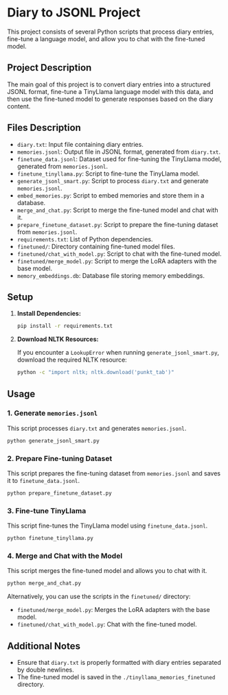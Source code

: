 # Diary to JSONL Project

This project consists of several Python scripts that process diary entries, fine-tune a language model, and allow you to chat with the fine-tuned model.

## Project Description

The main goal of this project is to convert diary entries into a structured JSONL format, fine-tune a TinyLlama language model with this data, and then use the fine-tuned model to generate responses based on the diary content.

## Files Description

*   `diary.txt`: Input file containing diary entries.
*   `memories.jsonl`: Output file in JSONL format, generated from `diary.txt`.
*   `finetune_data.jsonl`: Dataset used for fine-tuning the TinyLlama model, generated from `memories.jsonl`.
*   `finetune_tinyllama.py`: Script to fine-tune the TinyLlama model.
*   `generate_jsonl_smart.py`: Script to process `diary.txt` and generate `memories.jsonl`.
*   `embed_memories.py`: Script to embed memories and store them in a database.
*   `merge_and_chat.py`: Script to merge the fine-tuned model and chat with it.
*   `prepare_finetune_dataset.py`: Script to prepare the fine-tuning dataset from `memories.jsonl`.
*   `requirements.txt`: List of Python dependencies.
*   `finetuned/`: Directory containing fine-tuned model files.
*   `finetuned/chat_with_model.py`: Script to chat with the fine-tuned model.
*   `finetuned/merge_model.py`: Script to merge the LoRA adapters with the base model.
*   `memory_embeddings.db`: Database file storing memory embeddings.

## Setup

1.  **Install Dependencies:**

    ```bash
    pip install -r requirements.txt
    ```

2.  **Download NLTK Resources:**

    If you encounter a `LookupError` when running `generate_jsonl_smart.py`, download the required NLTK resource:

    ```bash
    python -c "import nltk; nltk.download('punkt_tab')"
    ```

## Usage

### 1. Generate `memories.jsonl`

This script processes `diary.txt` and generates `memories.jsonl`.

```bash
python generate_jsonl_smart.py
```

### 2. Prepare Fine-tuning Dataset

This script prepares the fine-tuning dataset from `memories.jsonl` and saves it to `finetune_data.jsonl`.

```bash
python prepare_finetune_dataset.py
```

### 3. Fine-tune TinyLlama

This script fine-tunes the TinyLlama model using `finetune_data.jsonl`.

```bash
python finetune_tinyllama.py
```

### 4. Merge and Chat with the Model

This script merges the fine-tuned model and allows you to chat with it.

```bash
python merge_and_chat.py
```

Alternatively, you can use the scripts in the `finetuned/` directory:

*   `finetuned/merge_model.py`: Merges the LoRA adapters with the base model.
*   `finetuned/chat_with_model.py`: Chat with the fine-tuned model.

## Additional Notes

*   Ensure that `diary.txt` is properly formatted with diary entries separated by double newlines.
*   The fine-tuned model is saved in the `./tinyllama_memories_finetuned` directory.

